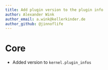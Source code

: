 ```yaml
---
title: Add plugin version to the plugin info
author: Alexander Wink
author_email: a.wink@kellerkinder.de 
author_github: @jinnoflife
---
```

# Core
* Added version to `kernel.plugin_infos`
